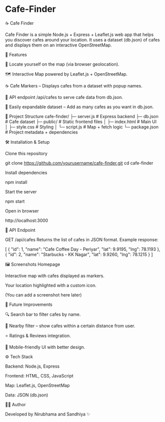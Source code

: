 ﻿# Cafe-Finder
☕ Cafe Finder

Cafe Finder is a simple Node.js + Express + Leaflet.js web app that helps you discover cafes around your location. It uses a dataset (db.json) of cafes and displays them on an interactive OpenStreetMap.

🚀 Features

📍 Locate yourself on the map (via browser geolocation).

🗺️ Interactive Map powered by Leaflet.js + OpenStreetMap.

☕ Cafe Markers – Displays cafes from a dataset with popup names.

📡 API endpoint /api/cafes to serve cafe data from db.json.

🔧 Easily expandable dataset – Add as many cafes as you want in db.json.

📂 Project Structure
cafe-finder/
 ├─ server.js         # Express backend
 ├─ db.json           # Cafe dataset
 ├─ public/           # Static frontend files
 │   ├─ index.html    # Main UI
 │   ├─ style.css     # Styling
 │   └─ script.js     # Map + fetch logic
 └─ package.json      # Project metadata + dependencies

🛠️ Installation & Setup

Clone this repository

git clone https://github.com/yourusername/cafe-finder.git
cd cafe-finder


Install dependencies

npm install


Start the server

npm start


Open in browser

http://localhost:3000

📡 API Endpoint

GET /api/cafes
Returns the list of cafes in JSON format.
Example response:

[
  { "id": 1, "name": "Cafe Coffee Day - Periyar", "lat": 9.9195, "lng": 78.1193 },
  { "id": 2, "name": "Starbucks - KK Nagar", "lat": 9.9260, "lng": 78.1215 }
]

🖼️ Screenshots
Homepage

Interactive map with cafes displayed as markers.

Your location highlighted with a custom icon.

(You can add a screenshot here later)

📌 Future Improvements

🔍 Search bar to filter cafes by name.

📏 Nearby filter – show cafes within a certain distance from user.

⭐ Ratings & Reviews integration.

📱 Mobile-friendly UI with better design.

⚙️ Tech Stack

Backend: Node.js, Express

Frontend: HTML, CSS, JavaScript

Map: Leaflet.js, OpenStreetMap

Data: JSON (db.json)

👨‍💻 Author

Developed by Nirubhama and Sandhiya ✨

